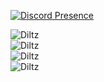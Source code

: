 [![Discord Presence](https://lanyard.cnrad.dev/api/788542162018238494)](https://discord.com/users/788542162018238494)
<div align="left">
  <img src="https://github-readme-stats.vercel.app/api?username=Diltz&show_icons=true&locale=en&theme=dark&hide_border=true&cache_seconds=1800&icon_color=00ffff&text_color=61dafb&title_color=00ffff" alt="Diltz" />
  <br>
  <img src="https://github-readme-streak-stats.herokuapp.com/?user=Diltz&theme=dark&hide_border=true" alt="Diltz" />
  <br>
  <img src="https://github-readme-stats.vercel.app/api/top-langs?username=Diltz&hide=css&layout=compact&theme=dark&hide_border=true&cache_seconds=1800" alt="Diltz" />
  <br>
  <img src="https://komarev.com/ghpvc/?username=Diltz&label=Profile%20views&color=0e75b6&style=flat-square" alt="Diltz" />
</div>
